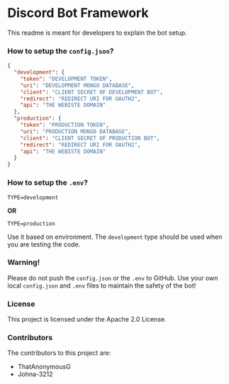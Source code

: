 # Discord Bot Framework

This readme is meant for developers to explain the bot setup.

### How to setup the `config.json`?

```json
{
  "development": {
    "token": "DEVELOPMENT TOKEN",
    "uri": "DEVELOPMENT MONGO DATABASE",
    "client": "CLIENT SECRET OF DEVELOPMENT BOT",
    "redirect": "REDIRECT URI FOR OAUTH2",
    "api": "THE WEBISTE DOMAIN"
  },
  "production": {
    "token": "PRODUCTION TOKEN",
    "uri": "PRODUCTION MONGO DATABASE",
    "client": "CLIENT SECRET OF PRODUCTION BOT",
    "redirect": "REDIRECT URI FOR OAUTH2",
    "api": "THE WEBISTE DOMAIN"
  }
}
```

### How to setup the `.env`?

```.env
TYPE=development
```

**OR**

```.env
TYPE=production
```

Use it based on environment. The `development` type should be used when you are testing the code.

### Warning!

Please do not push the `config.json` or the `.env` to GitHub.
Use your own local `config.json` and `.env` files to maintain the safety of the bot!

### License

This project is licensed under the Apache 2.0 License.

### Contributors

The contributors to this project are:

- ThatAnonymousG
- Johna-3212
